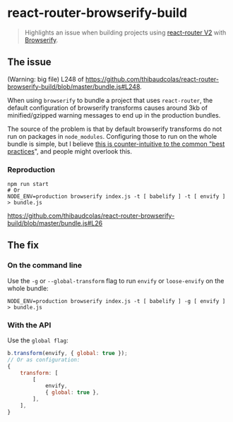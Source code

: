 react-router-browserify-build
=============================

> Highlights an issue when building projects using [react-router V2](https://github.com/reactjs/react-router) with [Browserify](http://browserify.org).

## The issue

(Warning: big file) L248 of https://github.com/thibaudcolas/react-router-browserify-build/blob/master/bundle.js#L248.

When using `browserify` to bundle a project that uses `react-router`, the default configuration of browserify transforms causes around 3kb of minified/gzipped warning messages to end up in the production bundles.

The source of the problem is that by default browserify transforms do not run on packages in `node_modules`. Configuring those to run on the whole bundle is simple, but I believe [this is counter-intuitive to the common "best practices](https://github.com/babel/babelify#why-arent-files-in-node_modules-being-transformed)", and people might overlook this.

### Reproduction

```
npm run start
# Or
NODE_ENV=production browserify index.js -t [ babelify ] -t [ envify ] > bundle.js
```

https://github.com/thibaudcolas/react-router-browserify-build/blob/master/bundle.js#L26

## The fix

### On the command line

Use the `-g` or `--global-transform` flag to run `envify` or `loose-envify` on the whole bundle:

```
NODE_ENV=production browserify index.js -t [ babelify ] -g [ envify ] > bundle.js
```

### With the API

Use the `global flag`:

```js
b.transform(envify, { global: true });
// Or as configuration:
{
    transform: [
        [
            envify,
            { global: true },
        ],
    ],
}
```

